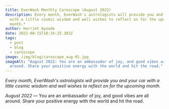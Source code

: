 ```yaml
---
title: EverWash Monthly Caroscope (August 2022)
description: Every month, EverWash's astrologists will provide you and your car
  with a little cosmic wisdom and well wishes to reflect on for the upcoming
  month.*
author: Harriet Ayoade
date: 2022-08-15T18:34:25.383Z
tags:
  - post
  - blog
  - caroscope
image: /img/blog/caroscope_aug-01.jpg
imageAlt: "August 2022: You are an ambassador of joy, and good vibes are all
  around. Share your positive energy with the world and hit the road."
---
```

*Every month, EverWash's astrologists will provide you and your car with a little cosmic wisdom and well wishes to reflect on for the upcoming month.*

*August 2022 —* You are an ambassador of joy, and good vibes are all around. Share your positive energy with the world and hit the road.